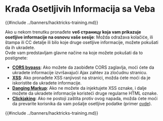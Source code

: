 # Krađa Osetljivih Informacija sa Veba

{{#include ../banners/hacktricks-training.md}}

Ako u nekom trenutku pronađete **vеб страницу koja vam prikazuje osetljive informacije na osnovu vaše sesije**: Možda odražava kolačiće, ili štampa ili CC detalje ili bilo koje druge osetljive informacije, možete pokušati da ih ukradete.\
Ovde vam predstavljam glavne načine na koje možete pokušati da to postignete:

- [**CORS bypass**](../pentesting-web/cors-bypass.md): Ako možete da zaobiđete CORS zaglavlja, moći ćete da ukradete informacije izvršavajući Ajax zahtev za zloćudnu stranicu.
- [**XSS**](../pentesting-web/xss-cross-site-scripting/index.html): Ako pronađete XSS ranjivost na stranici, možda ćete moći da je iskoristite da ukradete informacije.
- [**Danging Markup**](../pentesting-web/dangling-markup-html-scriptless-injection/index.html): Ako ne možete da injektujete XSS oznake, i dalje možete da ukradete informacije koristeći druge regularne HTML oznake.
- [**Clickjaking**](../pentesting-web/clickjacking.md): Ako ne postoji zaštita protiv ovog napada, možda ćete moći da prevarite korisnika da vam pošalje osetljive podatke (primer [ovde](https://medium.com/bugbountywriteup/apache-example-servlet-leads-to-61a2720cac20)).

{{#include ../banners/hacktricks-training.md}}
